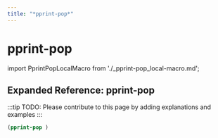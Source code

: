 ```yaml
---
title: "*pprint-pop*"
---
```


# pprint-pop

import PprintPopLocalMacro from './_pprint-pop_local-macro.md';

<PprintPopLocalMacro />

## Expanded Reference: pprint-pop

:::tip
TODO: Please contribute to this page by adding explanations and examples
:::

```lisp
(pprint-pop )
```
